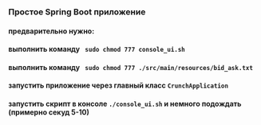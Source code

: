 ### Простое Spring Boot приложение
#### предварительно нужно:
#### выполнить команду ``` sudo chmod 777 console_ui.sh```
#### выполнить команду ``` sudo chmod 777 ./src/main/resources/bid_ask.txt```
#### запустить приложение через главный класс ```СrunchApplication```
#### запустить скрипт в консоле ```./console_ui.sh``` и немного подождать (примерно секуд 5-10)

